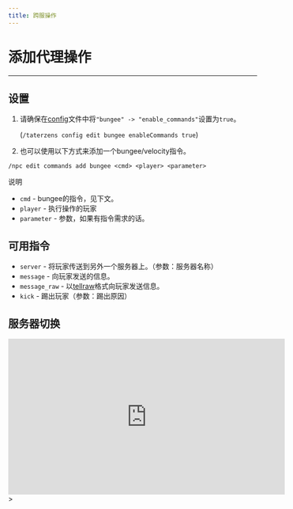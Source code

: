 ```yaml
---
title: 跨服操作
---
```


# 添加代理操作

---

## 设置

1. 请确保在[config](../../installation/config.md)文件中将`"bungee" -> "enable_commands"`设置为`true`。

   (`/taterzens config edit bungee enableCommands true`)

2. 也可以使用以下方式来添加一个bungee/velocity指令。
```
/npc edit commands add bungee <cmd> <player> <parameter>
```
说明
* `cmd` - bungee的指令，见下文。
* `player` - 执行操作的玩家
* `parameter` - 参数，如果有指令需求的话。

## 可用指令
* `server` - 将玩家传送到另外一个服务器上。（参数：服务器名称）
* `message` - 向玩家发送的信息。
* `message_raw` - 以[tellraw](https://minecraft.wiki/w/Raw_JSON_text_format)格式向玩家发送信息。
* `kick` - 踢出玩家（参数：踢出原因）

## 服务器切换

<iframe width="560" height="315" src="https://www.youtube-nocookie.com/embed/hntv-TevhNs" title="YouTube video player" frameborder="0" allow="accelerometer; autoplay; clipboard-write; encrypted-media; gyroscope; picture-in-picture" allowfullscreen></iframe>>

